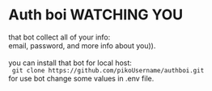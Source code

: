 <h1>Auth boi WATCHING YOU</h1>

<section>
    that bot collect all of your info: <br>
    email, password, and more info about you)).
    <br><br>
    you can install that bot for local host:<br>
    <code> git clone https://github.com/pikoUsername/authboi.git </code><br>
    for use bot change some values in .env file.
    
</section>